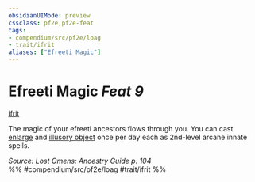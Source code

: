 ```yaml
---
obsidianUIMode: preview
cssclass: pf2e,pf2e-feat
tags:
- compendium/src/pf2e/loag
- trait/ifrit
aliases: ["Efreeti Magic"]
---
```

# Efreeti Magic  *Feat 9*  
[ifrit](ifrit-b2.md "Ifrit Ancestry & Heritage Trait")  


The magic of your efreeti ancestors flows through you. You can cast [enlarge](enlarge.md) and [illusory object](illusory-object.md) once per day each as 2nd-level arcane innate spells.

*Source: Lost Omens: Ancestry Guide p. 104*  
%% #compendium/src/pf2e/loag #trait/ifrit %%